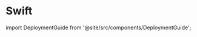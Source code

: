 # Swift

import DeploymentGuide from '@site/src/components/DeploymentGuide';

<DeploymentGuide
  repo="letsdiscodev/example-swift-vapor-site"
  exampleProjectName="my-swift-site"
/>
